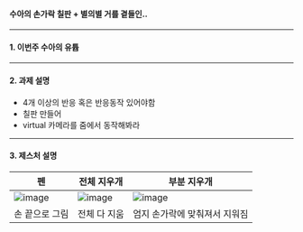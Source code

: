 #### 수아의 손가락 칠판 + 별의별 거를 곁들인..
---

#### 1. 이번주 수아의 유튭


---
#### 2. 과제 설명
- 4개 이상의 반응 혹은 반응동작 있어야함
- 칠판 만들어
- virtual 카메라를 줌에서 동작해봐라

---
#### 3. 제스처 설명
|펜|전체 지우개|부분 지우개|
|---|-----|------|
|![image](https://github.com/user-attachments/assets/79ff0e96-e382-4dee-aac9-17c46d4771d5)|![image](https://github.com/user-attachments/assets/5b9b0a4d-521a-461d-b332-b82591c69ee0)|![image](https://github.com/user-attachments/assets/3f32b085-c9d2-4c9b-b1a9-9716d79b8cd8)|
|손 끝으로 그림|전체 다 지움|엄지 손가락에 맞춰져서 지워짐|


